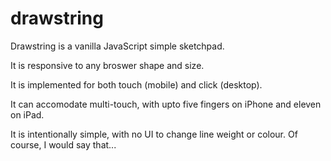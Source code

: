 # drawstring

Drawstring is a vanilla JavaScript simple sketchpad. 

It is responsive to any broswer shape and size.

It is implemented for both touch (mobile) and click (desktop).

It can accomodate multi-touch, with upto five fingers on iPhone and eleven on iPad.

It is intentionally simple, with no UI to change line weight or colour. Of course, I would say that...
